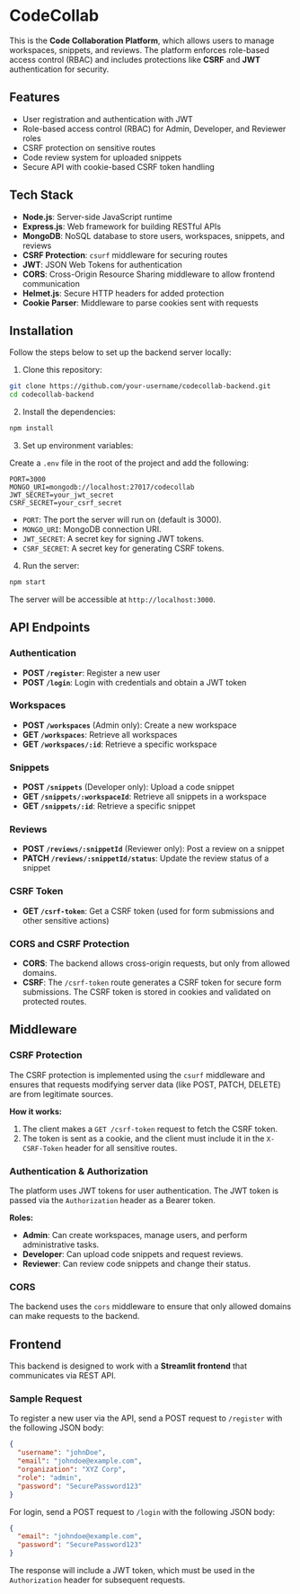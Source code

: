 # CodeCollab

This is the **Code Collaboration Platform**, which allows users to manage workspaces, snippets, and reviews. The platform enforces role-based access control (RBAC) and includes protections like **CSRF** and **JWT** authentication for security.

## Features

- User registration and authentication with JWT
- Role-based access control (RBAC) for Admin, Developer, and Reviewer roles
- CSRF protection on sensitive routes
- Code review system for uploaded snippets
- Secure API with cookie-based CSRF token handling

## Tech Stack

- **Node.js**: Server-side JavaScript runtime
- **Express.js**: Web framework for building RESTful APIs
- **MongoDB**: NoSQL database to store users, workspaces, snippets, and reviews
- **CSRF Protection**: `csurf` middleware for securing routes
- **JWT**: JSON Web Tokens for authentication
- **CORS**: Cross-Origin Resource Sharing middleware to allow frontend communication
- **Helmet.js**: Secure HTTP headers for added protection
- **Cookie Parser**: Middleware to parse cookies sent with requests

## Installation

Follow the steps below to set up the backend server locally:

1. Clone this repository:

```bash
git clone https://github.com/your-username/codecollab-backend.git
cd codecollab-backend
```

2. Install the dependencies:

```bash
npm install
```

3. Set up environment variables:

Create a `.env` file in the root of the project and add the following:

```env
PORT=3000
MONGO_URI=mongodb://localhost:27017/codecollab
JWT_SECRET=your_jwt_secret
CSRF_SECRET=your_csrf_secret
```

- `PORT`: The port the server will run on (default is 3000).
- `MONGO_URI`: MongoDB connection URI.
- `JWT_SECRET`: A secret key for signing JWT tokens.
- `CSRF_SECRET`: A secret key for generating CSRF tokens.

4. Run the server:

```bash
npm start
```

The server will be accessible at `http://localhost:3000`.

## API Endpoints

### Authentication

- **POST `/register`**: Register a new user
- **POST `/login`**: Login with credentials and obtain a JWT token

### Workspaces

- **POST `/workspaces`** (Admin only): Create a new workspace
- **GET `/workspaces`**: Retrieve all workspaces
- **GET `/workspaces/:id`**: Retrieve a specific workspace

### Snippets

- **POST `/snippets`** (Developer only): Upload a code snippet
- **GET `/snippets/:workspaceId`**: Retrieve all snippets in a workspace
- **GET `/snippets/:id`**: Retrieve a specific snippet

### Reviews

- **POST `/reviews/:snippetId`** (Reviewer only): Post a review on a snippet
- **PATCH `/reviews/:snippetId/status`**: Update the review status of a snippet

### CSRF Token

- **GET `/csrf-token`**: Get a CSRF token (used for form submissions and other sensitive actions)

### CORS and CSRF Protection

- **CORS**: The backend allows cross-origin requests, but only from allowed domains.
- **CSRF**: The `/csrf-token` route generates a CSRF token for secure form submissions. The CSRF token is stored in cookies and validated on protected routes.

## Middleware

### CSRF Protection

The CSRF protection is implemented using the `csurf` middleware and ensures that requests modifying server data (like POST, PATCH, DELETE) are from legitimate sources.

**How it works:**
1. The client makes a `GET /csrf-token` request to fetch the CSRF token.
2. The token is sent as a cookie, and the client must include it in the `X-CSRF-Token` header for all sensitive routes.

### Authentication & Authorization

The platform uses JWT tokens for user authentication. The JWT token is passed via the `Authorization` header as a Bearer token.

**Roles:**
- **Admin**: Can create workspaces, manage users, and perform administrative tasks.
- **Developer**: Can upload code snippets and request reviews.
- **Reviewer**: Can review code snippets and change their status.

### CORS

The backend uses the `cors` middleware to ensure that only allowed domains can make requests to the backend. 

## Frontend

This backend is designed to work with a **Streamlit frontend** that communicates via REST API.

### Sample Request

To register a new user via the API, send a POST request to `/register` with the following JSON body:

```json
{
  "username": "johnDoe",
  "email": "johndoe@example.com",
  "organization": "XYZ Corp",
  "role": "admin",
  "password": "SecurePassword123"
}
```

For login, send a POST request to `/login` with the following JSON body:

```json
{
  "email": "johndoe@example.com",
  "password": "SecurePassword123"
}
```

The response will include a JWT token, which must be used in the `Authorization` header for subsequent requests.
